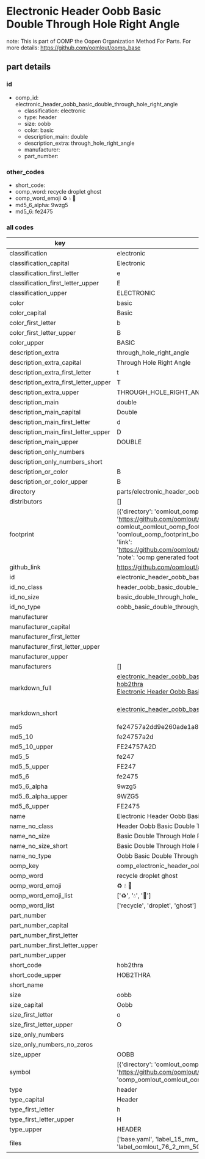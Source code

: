 # Electronic Header Oobb Basic Double Through Hole Right Angle  

note: This is part of OOMP the Oopen Organization Method For Parts. For more details: https://github.com/oomlout/oomp_base

##  part details





### id
* oomp_id: electronic_header_oobb_basic_double_through_hole_right_angle
  * classification: electronic
  * type: header
  * size: oobb
  * color: basic
  * description_main: double
  * description_extra: through_hole_right_angle
  * manufacturer: 
  * part_number: 

### other_codes
* short_code: 
* oomp_word: recycle droplet ghost
* oomp_word_emoji :recycle: :droplet: :ghost:
* md5_6_alpha: 9wzg5
* md5_6: fe2475

### all codes 
| key | value |  
| --- | --- |  
| classification | electronic |  
| classification_capital | Electronic |  
| classification_first_letter | e |  
| classification_first_letter_upper | E |  
| classification_upper | ELECTRONIC |  
| color | basic |  
| color_capital | Basic |  
| color_first_letter | b |  
| color_first_letter_upper | B |  
| color_upper | BASIC |  
| description_extra | through_hole_right_angle |  
| description_extra_capital | Through Hole Right Angle |  
| description_extra_first_letter | t |  
| description_extra_first_letter_upper | T |  
| description_extra_upper | THROUGH_HOLE_RIGHT_ANGLE |  
| description_main | double |  
| description_main_capital | Double |  
| description_main_first_letter | d |  
| description_main_first_letter_upper | D |  
| description_main_upper | DOUBLE |  
| description_only_numbers |  |  
| description_only_numbers_short |   |  
| description_or_color | B  |  
| description_or_color_upper | B  |  
| directory | parts/electronic_header_oobb_basic_double_through_hole_right_angle |  
| distributors | [] |  
| footprint | [{'directory': 'oomlout_oomp_footprint_bot/footprints/oomlout_oomlout_oomp_footprint_templates_oobb_connector_basic_double//working/working.kicad_mod', 'index': 0, 'link': 'https://github.com/oomlout/oomlout_oomp_footprint_bot/tree/main/foootprntss/oomlout_oomlout_oomp_footprint_templates_oobb_connector_basic_double', 'note': 'source footprint oomlout_oomlout_oomp_footprint_templates_oobb_connector_basic_double', 'oomp_key': 'oomp_oomlout_oomlout_oomp_footprint_templates_oobb_connector_basic_double'}, {'directory': 'oomlout_oomp_footprint_bot/footprints/oomlout_oomlout_oomp_part_footprints_hob2thra_electronic_header_oobb_basic_double_through_hole_right_angle//working/working.kicad_mod', 'index': 1, 'link': 'https://github.com/oomlout/oomlout_oomp_footprint_bot/tree/main/foootprntss/oomlout_oomlout_oomp_part_footprints_hob2thra_electronic_header_oobb_basic_double_through_hole_right_angle', 'note': 'oomp generated footprint', 'oomp_key': 'oomp_oomlout_oomlout_oomp_part_footprints_hob2thra_electronic_header_oobb_basic_double_through_hole_right_angle'}] |  
| github_link | https://github.com/oomlout/oomlout_oomp_part_src/tree/main/parts/electronic_header_oobb_basic_double_through_hole_right_angle/working |  
| id | electronic_header_oobb_basic_double_through_hole_right_angle |  
| id_no_class | header_oobb_basic_double_through_hole_right_angle |  
| id_no_size | basic_double_through_hole_right_angle |  
| id_no_type | oobb_basic_double_through_hole_right_angle |  
| manufacturer |  |  
| manufacturer_capital |  |  
| manufacturer_first_letter |  |  
| manufacturer_first_letter_upper |  |  
| manufacturer_upper |  |  
| manufacturers | [] |  
| markdown_full | [electronic_header_oobb_basic_double_through_hole_right_angle](https://github.com/oomlout/oomlout_oomp_part_src/tree/main/parts/electronic_header_oobb_basic_double_through_hole_right_angle/working)<br>[hob2thra](https://github.com/oomlout/oomlout_oomp_part_src/tree/main/parts/electronic_header_oobb_basic_double_through_hole_right_angle/working)<br>[Electronic Header Oobb Basic Double Through Hole Right Angle](https://github.com/oomlout/oomlout_oomp_part_src/tree/main/parts/electronic_header_oobb_basic_double_through_hole_right_angle/working)<br><br> |  
| markdown_short | [electronic_header_oobb_basic_double_through_hole_right_angle](https://github.com/oomlout/oomlout_oomp_part_src/tree/main/parts/electronic_header_oobb_basic_double_through_hole_right_angle/working)<br><br> |  
| md5 | fe24757a2dd9e260ade1a8dee331d49c |  
| md5_10 | fe24757a2d |  
| md5_10_upper | FE24757A2D |  
| md5_5 | fe247 |  
| md5_5_upper | FE247 |  
| md5_6 | fe2475 |  
| md5_6_alpha | 9wzg5 |  
| md5_6_alpha_upper | 9WZG5 |  
| md5_6_upper | FE2475 |  
| name | Electronic Header Oobb Basic Double Through Hole Right Angle |  
| name_no_class | Header Oobb Basic Double Through Hole Right Angle |  
| name_no_size | Basic Double Through Hole Right Angle |  
| name_no_size_short | Basic Double Through Hole Right Angle |  
| name_no_type | Oobb Basic Double Through Hole Right Angle |  
| oomp_key | oomp_electronic_header_oobb_basic_double_through_hole_right_angle |  
| oomp_word | recycle droplet ghost |  
| oomp_word_emoji | :recycle: :droplet: :ghost: |  
| oomp_word_emoji_list | [':recycle:', ':droplet:', ':ghost:'] |  
| oomp_word_list | ['recycle', 'droplet', 'ghost'] |  
| part_number |  |  
| part_number_capital |  |  
| part_number_first_letter |  |  
| part_number_first_letter_upper |  |  
| part_number_upper |  |  
| short_code | hob2thra |  
| short_code_upper | HOB2THRA |  
| short_name |  |  
| size | oobb |  
| size_capital | Oobb |  
| size_first_letter | o |  
| size_first_letter_upper | O |  
| size_only_numbers |  |  
| size_only_numbers_no_zeros |  |  
| size_upper | OOBB |  
| symbol | [{'directory': 'oomlout_oomp_symbol_bot/symbols/oomlout_oomlout_oomp_part_templates_oobb_connector_basic_double//working/working.kicad_sym', 'index': 0, 'link': 'https://github.com/oomlout/oomlout_oomp_symbol_bot/tree/main/symbols/oomlout_oomlout_oomp_part_templates_oobb_connector_basic_double', 'oomp_key': 'oomp_oomlout_oomlout_oomp_part_templates_oobb_connector_basic_double'}] |  
| type | header |  
| type_capital | Header |  
| type_first_letter | h |  
| type_first_letter_upper | H |  
| type_upper | HEADER |  
| files | ['base.yaml', 'label_15_mm_30_mm.pdf', 'label_15_mm_30_mm.svg', 'label_76_2_mm_50_8_mm.pdf', 'label_76_2_mm_50_8_mm.svg', 'label_oomlout_76_2_mm_50_8_mm.pdf', 'label_oomlout_76_2_mm_50_8_mm.svg', 'readme.md', 'working.json', 'working.yaml'] |  
